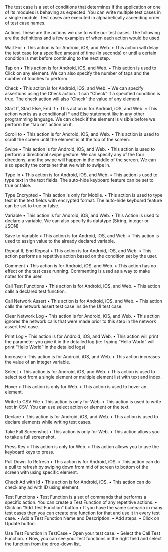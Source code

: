 The test case is a set of conditions that determines if the application or one of its modules is behaving as expected. You can write multiple test cases in a single module. Test cases are executed in alphabetically ascending order of test case names.



Actions
These are the actions we use to write our test cases. The following are the definitions and a few examples of when each action would be used.

Wait For
• This action is for Android, iOS, and Web.
• This action will delay the test case for a specified amount of time (in seconds) or until a certain condition is met before continuing to the next step.

Tap on
• This action is for Android, iOS, and Web.
• This action is used to Click on any element. We can also specify the number of taps and the number of touches to perform.

Check
• This action is for Android, iOS, and Web.
• We can specify assertions using the Check action. It can “Check” if a specified condition is true. The check action will also “Check” the value of any element.

Start If, Start Else, End If
• This action is for Android, iOS, and Web.
• This action works as a conditional IF and Else statement like in any other programming language. We can check if the element is visible before we perform the “tap on” action on it.

Scroll to
• This action is for Android, iOS, and Web.
• This action is used to scroll the screen until the element is at the top of the screen.

Swipe
• This action is for Android, iOS, and Web.
• This action is used to perform a directional swipe gesture. We can specify any of the four directions, and the swipe will happen in the middle of the screen.  We can also specify the container that we wish to swipe in.

Type In
• This action is for Android, iOS, and Web.
• This action is used to type text in the text fields. The auto-hide keyboard feature can be set to true or false.

Type Encrypted
• This action is only for Mobile.
• This action is used to type text in the text fields with encrypted format. The auto-hide keyboard feature can be set to true or false.
 
Variable
• This action is for Android, iOS, and Web.
• This Action is used to declare a variable. We can also specify its datatype (String, integer or JSON)

Save to Variable
• This action is for Android, iOS, and Web.
• This action is used to assign value to the already declared variable.

Repeat If,  End Repeat
• This action is for Android, iOS, and Web.
• This action performs a repetitive action based on the condition set by the user.

Comment
• This action is for Android, iOS, and Web.
• This action has no effect on the test case running. Commenting is used as a way to make notes for the user.

Call Test Functions
• This action is for Android, iOS, and Web.
• This action calls a declared test function.

Call Network Assert
• This action is for Android, iOS, and Web.
• This action calls the network assert test case inside the UI test case.
  
Clear Network Log
• This action is for Android, iOS, and Web.
• This action ignores the network calls that were made prior to this step in the network assert test case.

Print Log
• This action is for Android, iOS, and Web.
• This action will print the parameter you give it in the detailed log (ie: Typing “Hello World” will print “Hello World” in the detailed logs)

Increase
• This action is for Android, iOS, and Web.
• This action increases the value of an integer variable.

Select
• This action is for Android, iOS, and Web.
• This action is used to select text from a single element or multiple element list with text and index.

Hover
• This action is only for Web.
• This action is used to hover an element.

Write to CSV File
• This action is only for Web.
• This action is used to write text in CSV. You can use select action or element or the text.

Declare
• This action is for Android, iOS, and Web.
• This action is used to declare elements while writing test cases.

Take Full Screenshot
• This action is only for Web.
• This action allows you to take a full screenshot.

Press Key
• This action is only for Web.
• This action allows you to use the keyboard keys to press.

Pull Down To Refresh 
• This action is for Android, iOS.
• This action can do a pull to refresh by swiping down from mid of screen to bottom of the screen with using specific element.

Check Ad with Id 
• This action is for Android, iOS.
• This action can do check any ad with ID using element.
 
 
 
Test Functions
• Test Function is a set of commands that performs a specific action. You can create a Test Function of any repetitive actions.
• Click on “Add Test Function” button
• If you have the same scenario in many test cases then you can create one function for that and use it in every test case.
• Add a Test Function Name and Description.
• Add steps.
• Click on Update button.


Use Test Function In TestCase
• Open your test case.
• Select the Call Test Function.
• Now, you can see your test functions in the right field and select the function from the drop-down list.
